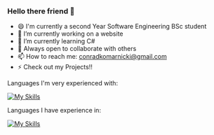 ### Hello there friend 👋


- 😄 I'm currently a second Year Software Engineering BSc student 
- 🔭 I’m currently working on a website
- 🌱 I’m currently learning C#
- 💬 Always open to collaborate with others
- 📫 How to reach me: conradkomarnicki@gmail.com
- ⚡ Check out my Projects!!

Languages I'm very experienced with:

[![My Skills](https://skillicons.dev/icons?i=cpp,java,python,mysql&perline=3)](https://skillicons.dev)

Languages I have experience in:

[![My Skills](https://skillicons.dev/icons?i=js,html,css,php&perline=3)](https://skillicons.dev)

